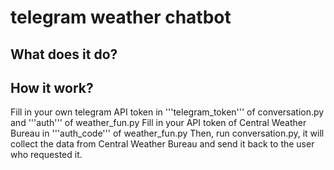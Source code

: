 # telegram weather chatbot

## What does it do?

## How it work?
Fill in your own telegram API token in '''telegram_token''' of conversation.py and '''auth''' of weather_fun.py
Fill in your API token of Central Weather Bureau in '''auth_code''' of weather_fun.py
Then, run conversation.py, it will collect the data from Central Weather Bureau and send it back to the user who requested it.